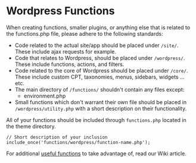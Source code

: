 # Wordpress Functions

When creating functions, smaller plugins, or anything else that is related to the functions.php file, please adhere to the following standards:

* Code related to the actual site/app should be placed under `/site/`. These include ajax requests for example.
* Code that relates to Wordpress, should be placed under `/wordpress/`. These include functions, actions, and filters.
* Code related to the core of Wordpress should be placed under `/core/`. These include custom CPT, taxonomies, menus, sidebars, widgets ... etc.
* The main directory of `/functions/` shouldn't contain any files except:
  - environment.php
* Small functions which don't warrant their own file should be placed in `/wordpress/utility.php` with a short description on their functionality.

All of your functions should be included through `functions.php` located in the theme directory.

```
// Short description of your inclusion
include_once('functions/wordpress/function-name.php');
```

For additional [useful functions](http://wiki.40digits.net/resources/wp-functions-to-take-advantage-of/) to take advantage of, read our Wiki article.
